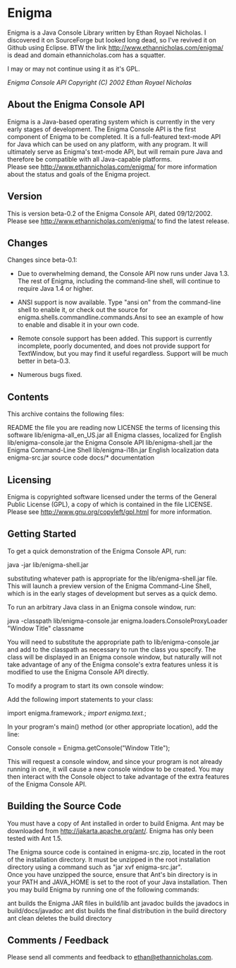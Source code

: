 Enigma
======

Enigma is a Java Console Library written by Ethan Royael Nicholas.
I discovered it on SourceForge but looked long dead, so I've revived it on Github using Eclipse.
BTW the link http://www.ethannicholas.com/enigma/ is dead and domain ethannicholas.com has a squatter.

I may or may not continue using it as it's GPL.



*Enigma Console API*
*Copyright (C) 2002 Ethan Royael Nicholas*
                    

About the Enigma Console API
----------------------------

Enigma is a Java-based operating system which is currently in the very 
early stages of development.  The Enigma Console API is the first
component of Enigma to be completed.  It is a full-featured text-mode 
API for Java which can be used on any platform, with any program.  It 
will ultimately serve as Enigma's text-mode API, but will remain pure 
Java and therefore be compatible with all Java-capable platforms.  
Please see http://www.ethannicholas.com/enigma/ for more information 
about the status and goals of the Enigma project.



Version
-------

This is version beta-0.2 of the Enigma Console API, dated 09/12/2002.
Please see http://www.ethannicholas.com/enigma/ to find the latest
release.



Changes
-------

Changes since beta-0.1:

- Due to overwhelming demand, the Console API now runs under Java 1.3.  
  The rest of Enigma, including the command-line shell, will continue to
  require Java 1.4 or higher.

- ANSI support is now available.  Type "ansi on" from the command-line
  shell to enable it, or check out the source for 
  enigma.shells.commandline.commands.Ansi to see an example of how to 
  enable and disable it in your own code.
  
- Remote console support has been added.  This support is currently 
  incomplete, poorly documented, and does not provide support for
  TextWindow, but you may find it useful regardless.  Support will be
  much better in beta-0.3.
  
- Numerous bugs fixed.


Contents
--------

This archive contains the following files:

README                          the file you are reading now
LICENSE                         the terms of licensing this software
lib/enigma-all_en_US.jar        all Enigma classes, localized for English
lib/enigma-console.jar          the Enigma Console API
lib/enigma-shell.jar            the Enigma Command-Line Shell
lib/enigma-i18n.jar             English localization data
enigma-src.jar                  source code
docs/*                          documentation



Licensing
---------

Enigma is copyrighted software licensed under the terms of the General 
Public License (GPL), a copy of which is contained in the file LICENSE.  
Please see http://www.gnu.org/copyleft/gpl.html for more information.



Getting Started
---------------

To get a quick demonstration of the Enigma Console API, run:

java -jar lib/enigma-shell.jar

substituting whatever path is appropriate for the lib/enigma-shell.jar
file.  This will launch a preview version of the Enigma Command-Line
Shell, which is in the early stages of development but serves as a
quick demo.


To run an arbitrary Java class in an Enigma console window, run:

java -classpath lib/enigma-console.jar enigma.loaders.ConsoleProxyLoader "Window Title" classname

You will need to substitute the appropriate path to 
lib/enigma-console.jar and add to the classpath as necessary to run 
the class you specify.  The class will be displayed in an Enigma
console window, but naturally will not take advantage of any of the 
Enigma console's extra features unless it is modified to use the 
Enigma Console API directly.


To modify a program to start its own console window:

Add the following import statements to your class:

import enigma.framework.*;
import enigma.text.*;

In your program's main() method (or other appropriate location),
add the line:

Console console = Enigma.getConsole("Window Title");

This will request a console window, and since your program is not 
already running in one, it will cause a new console window to be 
created.  You may then interact with the Console object to take 
advantage of the extra features of the Enigma Console API.



Building the Source Code
------------------------

You must have a copy of Ant installed in order to build Enigma.  Ant
may be downloaded from http://jakarta.apache.org/ant/.  Enigma has 
only been tested with Ant 1.5.

The Enigma source code is contained in enigma-src.zip, located in the 
root of the installation directory.  It must be unzipped in the root 
installation directory using a command such as "jar xvf enigma-src.jar".  
Once you have unzipped the source, ensure that Ant's bin directory is 
in your PATH and JAVA_HOME is set to the root of your Java 
installation.  Then you may build Enigma by running one of the 
following commands:

  ant          builds the Enigma JAR files in build/lib
  ant javadoc  builds the javadocs in build/docs/javadoc
  ant dist     builds the final distribution in the build directory
  ant clean    deletes the build directory



Comments / Feedback
-------------------

Please send all comments and feedback to ethan@ethannicholas.com.
